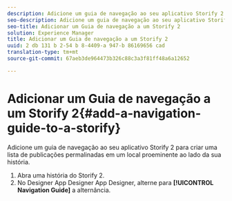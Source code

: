 ```yaml
---
description: Adicione um guia de navegação ao seu aplicativo Storify 2 para criar uma lista de publicações permalinadas em um local proeminente ao lado da sua história.
seo-description: Adicione um guia de navegação ao seu aplicativo Storify 2 para criar uma lista de publicações permalinadas em um local proeminente ao lado da sua história.
seo-title: Adicionar um Guia de navegação a um Storify 2
solution: Experience Manager
title: Adicionar um Guia de navegação a um Storify 2
uuid: 2 db 131 b 2-54 b 8-4409-a 947-b 86169656 cad
translation-type: tm+mt
source-git-commit: 67aeb3de964473b326c88c3a3f81ff48a6a12652

---
```



# Adicionar um Guia de navegação a um Storify 2{#add-a-navigation-guide-to-a-storify}

Adicione um guia de navegação ao seu aplicativo Storify 2 para criar uma lista de publicações permalinadas em um local proeminente ao lado da sua história.

1. Abra uma história do Storify 2.
1. No Designer App Designer App Designer, alterne para **[!UICONTROL Navigation Guide]** a alternância.
